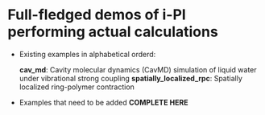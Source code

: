 Full-fledged demos of i-PI performing actual calculations
=========================================================

- Existing examples in alphabetical orderd:

	**cav_md**: Cavity molecular dynamics (CavMD) simulation of liquid water under vibrational strong coupling
	**spatially_localized_rpc**: Spatially localized ring-polymer contraction 

- Examples that need to be added
  **COMPLETE HERE**
